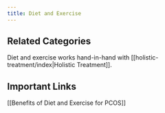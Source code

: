```yaml
---
title: Diet and Exercise
---
```

## Related Categories
 Diet and exercise works hand-in-hand with [[holistic-treatment/index|Holistic Treatment]].

## Important Links
[[Benefits of Diet and Exercise for PCOS]]
